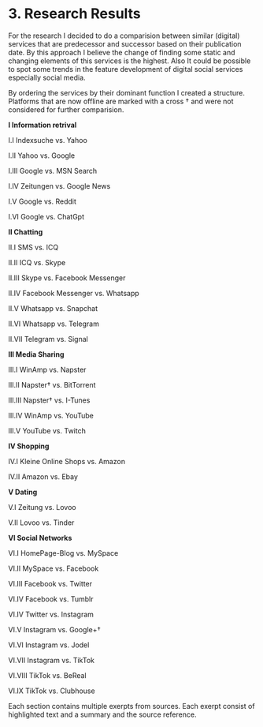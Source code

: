 # 3. Research Results

For the research I decided to do a comparision between similar (digital) services that are predecessor and successor based on their publication date. By this approach I believe the change of finding some static and changing elements of this services is the highest. Also It could be possible to spot some trends in the feature development of digital social services especially social media.

By ordering the services by their dominant function I created a structure. Platforms that are now offline are marked with a cross † and were not considered for further comparision.

**I Information retrival**

I.I Indexsuche vs. Yahoo

I.II Yahoo vs. Google

I.III Google vs. MSN Search

I.IV Zeitungen vs. Google News

I.V Google vs. Reddit

I.VI Google vs. ChatGpt

**II Chatting**

II.I SMS vs. ICQ

II.II ICQ vs. Skype

II.III Skype vs. Facebook Messenger

II.IV Facebook Messenger vs. Whatsapp

II.V Whatsapp vs. Snapchat

II.VI Whatsapp vs. Telegram

II.VII Telegram vs. Signal

**III Media Sharing**

III.I WinAmp vs. Napster

III.II Napster† vs. BitTorrent

III.III Napster† vs. I-Tunes

III.IV WinAmp vs. YouTube

III.V YouTube vs. Twitch

**IV Shopping**

IV.I Kleine Online Shops vs. Amazon

IV.II Amazon vs. Ebay

**V Dating**

V.I Zeitung vs. Lovoo

V.II Lovoo vs. Tinder

**VI Social Networks**

VI.I HomePage-Blog vs. MySpace

VI.II MySpace vs. Facebook

VI.III Facebook vs. Twitter

VI.IV Facebook vs. Tumblr

VI.IV Twitter vs. Instagram

VI.V Instagram vs. Google+†

VI.VI Instagram vs. Jodel

VI.VII Instagram vs. TikTok

VI.VIII TikTok vs. BeReal

VI.IX TikTok vs. Clubhouse

Each section contains multiple exerpts from sources. Each exerpt consist of highlighted text and a summary and the source reference.


